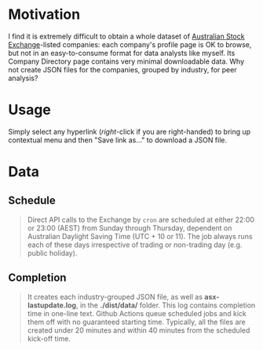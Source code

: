 # Motivation
I find it is extremely difficult to obtain a whole dataset of [Australian Stock Exchange](https://www2.asx.com.au/)-listed companies: each company's profile page is OK to browse, but not in an easy-to-consume format for data analysts like myself. Its Company Directory page contains very minimal downloadable data. Why not create JSON files for the companies, grouped by industry, for peer analysis?

# Usage
Simply select any hyperlink (*right*-click if you are right-handed) to bring up contextual menu and then "Save link as..." to download a JSON file.

# Data
## Schedule
> Direct API calls to the Exchange by `cron` are scheduled at either 22:00 or 23:00 (AEST) from Sunday through Thursday, dependent on Australian Daylight Saving Time (UTC + 10 or 11). The job always runs each of these days irrespective of trading or non-trading day (e.g. public holiday).

## Completion 
> It creates each industry-grouped JSON file, as well as **asx-lastupdate.log**, in the **./dist/data/** folder. This log contains completion time in one-line text. Github Actions queue scheduled jobs and kick them off with no guaranteed starting time. Typically, all the files are created under 20 minutes and within 40 minutes from the scheduled kick-off time.
